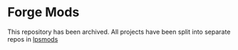 # Forge Mods

This repository has been archived. All projects have been split into separate repos in [lpsmods](https://github.com/orgs/lpsmods/repositories)
